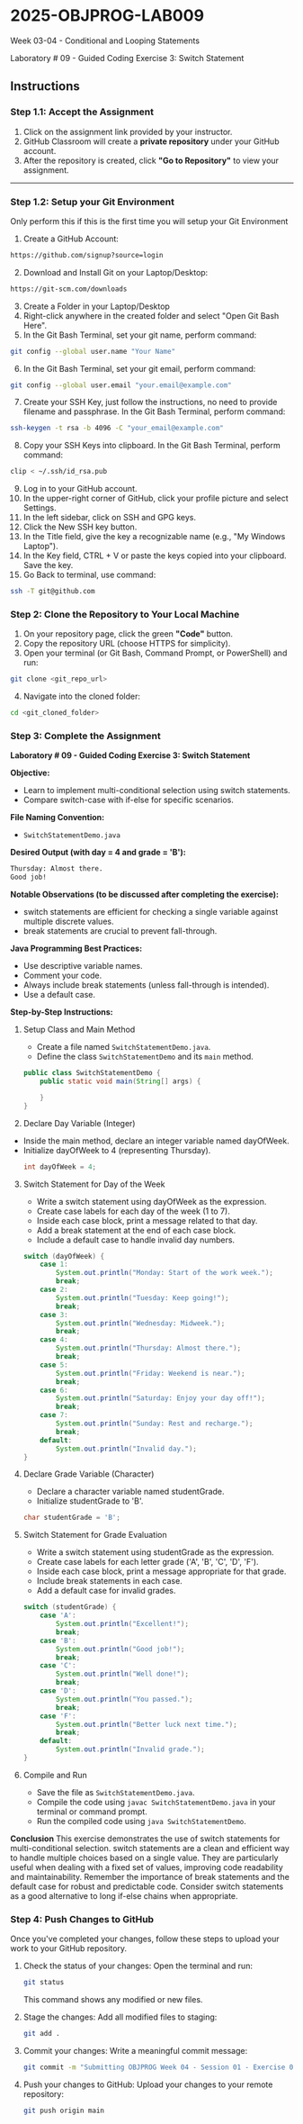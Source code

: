 # **2025-OBJPROG-LAB009**
Week 03-04 - Conditional and Looping Statements

Laboratory # 09 - Guided Coding Exercise 3: Switch Statement

## **Instructions**

### **Step 1.1: Accept the Assignment**

   1. Click on the assignment link provided by your instructor.
   2. GitHub Classroom will create a **private repository** under your GitHub account.
   3. After the repository is created, click **"Go to Repository"** to view your assignment.

---

### **Step 1.2: Setup your Git Environment**
Only perform this if this is the first time you will setup your Git Environment

   1. Create a GitHub Account:
   ```bash
   https://github.com/signup?source=login
   ```
      
   2. Download and Install Git on your Laptop/Desktop:
   ```bash
   https://git-scm.com/downloads
   ```
   
   3. Create a Folder in your Laptop/Desktop
   4. Right-click anywhere in the created folder and select "Open Git Bash Here".
   5. In the Git Bash Terminal, set your git name, perform command:
   ```bash
   git config --global user.name "Your Name"
   ```
   
   6. In the Git Bash Terminal, set your git email, perform command:
   ```bash
   git config --global user.email "your.email@example.com"
   ```
   
   7. Create your SSH Key, just follow the instructions, no need to provide filename and passphrase. In the Git Bash Terminal, perform command:
   ```bash
   ssh-keygen -t rsa -b 4096 -C "your_email@example.com"
   ```
   
   8. Copy your SSH Keys into clipboard. In the Git Bash Terminal, perform command:
   ```bash
   clip < ~/.ssh/id_rsa.pub
   ```
   
   9. Log in to your GitHub account.
   10. In the upper-right corner of GitHub, click your profile picture and select Settings.
   11. In the left sidebar, click on SSH and GPG keys.
   12. Click the New SSH key button.
   13. In the Title field, give the key a recognizable name (e.g., "My Windows Laptop").
   14. In the Key field, CTRL + V or paste the keys copied into your clipboard. Save the key.
   15. Go Back to terminal, use command:
   ```bash
   ssh -T git@github.com
   ```

### **Step 2: Clone the Repository to Your Local Machine**

   1. On your repository page, click the green **"Code"** button.
   2. Copy the repository URL (choose HTTPS for simplicity).
   3. Open your terminal (or Git Bash, Command Prompt, or PowerShell) and run:
   
   ```bash
   git clone <git_repo_url>
   ```
   
   4. Navigate into the cloned folder:
   
   ```bash
   cd <git_cloned_folder>
   ```

### **Step 3: Complete the Assignment**

**Laboratory # 09 - Guided Coding Exercise 3: Switch Statement**

   **Objective:**
   - Learn to implement multi-conditional selection using switch statements.
   - Compare switch-case with if-else for specific scenarios.

   **File Naming Convention:**
   - `SwitchStatementDemo.java`

   **Desired Output (with day = 4 and grade = 'B'):**
   ```txt
   Thursday: Almost there.
   Good job!
   ```

   **Notable Observations (to be discussed after completing the exercise):**
   - switch statements are efficient for checking a single variable against multiple discrete values.
   - break statements are crucial to prevent fall-through.

   **Java Programming Best Practices:**
   - Use descriptive variable names.
   - Comment your code.
   - Always include break statements (unless fall-through is intended).
   - Use a default case.
      
   **Step-by-Step Instructions:**

   1. Setup Class and Main Method
      - Create a file named `SwitchStatementDemo.java`.
      - Define the class `SwitchStatementDemo` and its `main` method.
      ```Java
      public class SwitchStatementDemo {
          public static void main(String[] args) {
      
          }
      }
      ```
            
   2. Declare Day Variable (Integer)
   - Inside the main method, declare an integer variable named dayOfWeek.
   - Initialize dayOfWeek to 4 (representing Thursday).
      ```Java
      int dayOfWeek = 4;
      ```

   3. Switch Statement for Day of the Week
      - Write a switch statement using dayOfWeek as the expression.
      - Create case labels for each day of the week (1 to 7).
      - Inside each case block, print a message related to that day.
      - Add a break statement at the end of each case block.
      - Include a default case to handle invalid day numbers.
      ```Java
      switch (dayOfWeek) {
          case 1:
              System.out.println("Monday: Start of the work week.");
              break;
          case 2:
              System.out.println("Tuesday: Keep going!");
              break;
          case 3:
              System.out.println("Wednesday: Midweek.");
              break;
          case 4:
              System.out.println("Thursday: Almost there.");
              break;
          case 5:
              System.out.println("Friday: Weekend is near.");
              break;
          case 6:
              System.out.println("Saturday: Enjoy your day off!");
              break;
          case 7:
              System.out.println("Sunday: Rest and recharge.");
              break;
          default:
              System.out.println("Invalid day.");
      }
      ```

   4. Declare Grade Variable (Character)
      - Declare a character variable named studentGrade.
      - Initialize studentGrade to 'B'.
      ```Java
      char studentGrade = 'B';
      ```

   5. Switch Statement for Grade Evaluation
      - Write a switch statement using studentGrade as the expression.
      - Create case labels for each letter grade ('A', 'B', 'C', 'D', 'F').
      - Inside each case block, print a message appropriate for that grade.
      - Include break statements in each case.
      - Add a default case for invalid grades.
      ```Java
      switch (studentGrade) {
          case 'A':
              System.out.println("Excellent!");
              break;
          case 'B':
              System.out.println("Good job!");
              break;
          case 'C':
              System.out.println("Well done!");
              break;
          case 'D':
              System.out.println("You passed.");
              break;
          case 'F':
              System.out.println("Better luck next time.");
              break;
          default:
              System.out.println("Invalid grade.");
      }
      ```

   6. Compile and Run
       - Save the file as `SwitchStatementDemo.java`.
       - Compile the code using `javac SwitchStatementDemo.java` in your terminal or command prompt.
       - Run the compiled code using `java SwitchStatementDemo`.

   **Conclusion**
   This exercise demonstrates the use of switch statements for multi-conditional selection. switch statements are a clean and efficient way to handle multiple choices based on a single value.  They are particularly useful when dealing with a fixed set of values, improving code readability and maintainability. Remember the importance of break statements and the default case for robust and predictable code.  Consider switch statements as a good alternative to long if-else chains when appropriate.

### **Step 4: Push Changes to GitHub**
Once you've completed your changes, follow these steps to upload your work to your GitHub repository.

1. Check the status of your changes:
   Open the terminal and run:
   
   ```bash
   git status
   ```
   This command shows any modified or new files.
   
2. Stage the changes:
   Add all modified files to staging:
   
   ```bash
   git add .
   ```
   
3. Commit your changes:
   Write a meaningful commit message:
   
   ```bash
   git commit -m "Submitting OBJPROG Week 04 - Session 01 - Exercise 03"
   ```
   
4. Push your changes to GitHub:
   Upload your changes to your remote repository:
   
   ```bash
   git push origin main
   ```
